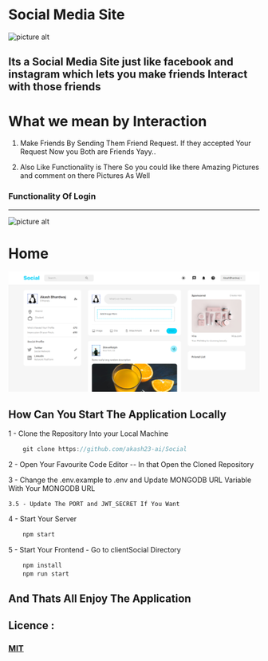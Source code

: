 <h1> Social Media Site </h1>

![picture alt](./clientSocial/src/assets/Social.png "Title is optional")




## Its a Social Media Site just like facebook and instagram which lets you make friends Interact with those friends 

# What we mean by Interaction

 1. Make Friends By Sending Them Friend Request. If they accepted Your Request Now you Both are Friends Yayy..

 2. Also Like Functionality is There So you could like there Amazing Pictures and comment on there Pictures As Well


 ### Functionality Of Login
 -------------------------------------------------------------------------

 ![picture alt](./clientSocial//src/assets/SocialLogin.png)


# Home

 ![home](./clientSocial//src/assets/home.png)
        

## How Can You Start The Application Locally

1 - Clone the Repository Into your Local Machine

``` javascript
    git clone https://github.com/akash23-ai/Social
```

2 - Open Your Favourite Code Editor -- In that Open the Cloned Repository

3 - Change the .env.example to .env and Update MONGODB URL Variable With Your MONGODB URL

    3.5 - Update The PORT and JWT_SECRET If You Want

4 - Start Your Server
``` javascript
    npm start
```

5 - Start Your Frontend - Go to clientSocial Directory
```javascript
    npm install
    npm run start
```


## And Thats All Enjoy The Application

## Licence :
### [MIT](https://github.com/expressjs/express/blob/master/LICENSE)



